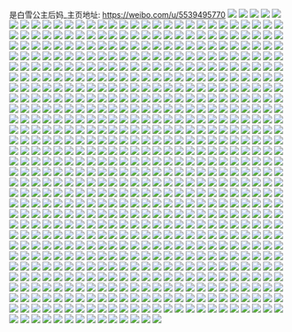是白雪公主后妈_主页地址: https://weibo.com/u/5539495770 
![](https://wx4.sinaimg.cn/mw2000/0062T9TYly1h9hejt0trej31jl24akjl.jpg) 
![](https://wx4.sinaimg.cn/mw2000/0062T9TYly1h9h71ic680j32c0340u0y.jpg) 
![](https://wx4.sinaimg.cn/mw2000/0062T9TYly1h9hejo0dubj31ep1vke81.jpg) 
![](https://wx4.sinaimg.cn/mw2000/0062T9TYly1h9hejm3mx6j31o02804qq.jpg) 
![](https://wx4.sinaimg.cn/mw2000/0062T9TYly1h9hejn0p6dj31991od7wh.jpg) 
![](https://wx4.sinaimg.cn/mw2000/0062T9TYly1h9hejqe6wmj31o0280qv5.jpg) 
![](https://wx4.sinaimg.cn/mw2000/0062T9TYly1h9hejuvs8bj32c03401kz.jpg) 
![](https://wx4.sinaimg.cn/mw2000/0062T9TYly1h9hejruug2j318u1mub29.jpg) 
![](https://wx4.sinaimg.cn/mw2000/0062T9TYly1h9hequwkapj31fh1mxe81.jpg) 
![](https://wx4.sinaimg.cn/mw2000/0062T9TYly1h971yjfnavj31la21k1kx.jpg) 
![](https://wx4.sinaimg.cn/mw2000/0062T9TYly1h971z9pcaaj31o0280u0x.jpg) 
![](https://wx4.sinaimg.cn/mw2000/0062T9TYly1h971yijg41j31ds1yjazg.jpg) 
![](https://wx4.sinaimg.cn/mw2000/0062T9TYly1h8d36cx5ykj316o1ho4jk.jpg) 
![](https://wx4.sinaimg.cn/mw2000/0062T9TYly1h87xlvec6qj31o027yqv5.jpg) 
![](https://wx4.sinaimg.cn/mw2000/0062T9TYly1h87xlpt1x7j30oo0wwgyi.jpg) 
![](https://wx4.sinaimg.cn/mw2000/0062T9TYly1h87xmdoq7ij32c033znpf.jpg) 
![](https://wx4.sinaimg.cn/mw2000/0062T9TYly1h87xm167rfj31o027yqv5.jpg) 
![](https://wx4.sinaimg.cn/mw2000/0062T9TYly1h7xdgwjc1dj315u1iph49.jpg) 
![](https://wx4.sinaimg.cn/mw2000/0062T9TYly1h7xdgw0o5vj312f1d8wyc.jpg) 
![](https://wx4.sinaimg.cn/mw2000/0062T9TYly1h7xdhvo0egj30n014jwqe.jpg) 
![](https://wx4.sinaimg.cn/mw2000/0062T9TYly1h7xdhw0lynj30kt0pl44v.jpg) 
![](https://wx4.sinaimg.cn/mw2000/0062T9TYly1h7xdgy3g6oj32c02r6e82.jpg) 
![](https://wx4.sinaimg.cn/mw2000/0062T9TYly1h7xdgwz679j316o1k37qj.jpg) 
![](https://wx4.sinaimg.cn/mw2000/0062T9TYly1h7xdgywomkj30it0sgjz6.jpg) 
![](https://wx4.sinaimg.cn/mw2000/0062T9TYly1h7xdhv9heyj30d60gogp9.jpg) 
![](https://wx4.sinaimg.cn/mw2000/0062T9TYly1h7xdgylugjj30ki0sg10z.jpg) 
![](https://wx4.sinaimg.cn/mw2000/0062T9TYly1h6ugdldk33j31jf262hdt.jpg) 
![](https://wx4.sinaimg.cn/mw2000/0062T9TYly1h6ugdpuux7j31o0280npe.jpg) 
![](https://wx4.sinaimg.cn/mw2000/0062T9TYly1h6ugdohggvj31o027zx6q.jpg) 
![](https://wx4.sinaimg.cn/mw2000/0062T9TYly1h6ugdrd2zsj31cx1f1qe3.jpg) 
![](https://wx4.sinaimg.cn/mw2000/0062T9TYly1h6b5xyfdbxj31o0280h2c.jpg) 
![](https://wx4.sinaimg.cn/mw2000/0062T9TYly1h6b5yj4infj32c0340tk2.jpg) 
![](https://wx4.sinaimg.cn/mw2000/0062T9TYly1h6hoxn2avbj31ex1vl4qq.jpg) 
![](https://wx4.sinaimg.cn/mw2000/0062T9TYly1h6b5y3kt7pj316o1kw4qp.jpg) 
![](https://wx4.sinaimg.cn/mw2000/0062T9TYly1h6hoxl64izj31o02781kx.jpg) 
![](https://wx4.sinaimg.cn/mw2000/0062T9TYly1h6hoy1ojsgj32c0340kjl.jpg) 
![](https://wx4.sinaimg.cn/mw2000/0062T9TYly1h5vmtgf5ruj31pq22me81.jpg) 
![](https://wx4.sinaimg.cn/mw2000/0062T9TYly1h5vmt2zelsj32c0340ai9.jpg) 
![](https://wx4.sinaimg.cn/mw2000/0062T9TYly1h5vmti7ewdj31cq1sw1kx.jpg) 
![](https://wx4.sinaimg.cn/mw2000/0062T9TYly1h5vmtduajej32c0340x6q.jpg) 
![](https://wx4.sinaimg.cn/mw2000/0062T9TYly1h5vmtju8uwj30ir0q2dma.jpg) 
![](https://wx4.sinaimg.cn/mw2000/0062T9TYly1h5uumd3xpjj30hq0rwwht.jpg) 
![](https://wx4.sinaimg.cn/mw2000/0062T9TYly1h5tbrvug2bj31401hce75.jpg) 
![](https://wx4.sinaimg.cn/mw2000/0062T9TYly1h5tbs3pdv7j31o0280x6p.jpg) 
![](https://wx4.sinaimg.cn/mw2000/0062T9TYly1h5tbrsk0gij30n00ugk3m.jpg) 
![](https://wx4.sinaimg.cn/mw2000/0062T9TYly1h5tbsl7jqkj316n1kw4qp.jpg) 
![](https://wx4.sinaimg.cn/mw2000/0062T9TYly1h5tbrrjnhkj30n00unn9w.jpg) 
![](https://wx4.sinaimg.cn/mw2000/0062T9TYly1h5tbsitzgyj316o1kwnpd.jpg) 
![](https://wx4.sinaimg.cn/mw2000/0062T9TYly1h5tbs9hn9gj31o0280x6p.jpg) 
![](https://wx4.sinaimg.cn/mw2000/0062T9TYly1h5tbtedylnj32c0340npe.jpg) 
![](https://wx4.sinaimg.cn/mw2000/0062T9TYly1h5tbrqys75j31cw1v0hdt.jpg) 
![](https://wx4.sinaimg.cn/mw2000/0062T9TYly1h5red3tjtpj314o1i64no.jpg) 
![](https://wx4.sinaimg.cn/mw2000/0062T9TYly1h5recv8dj3j30tr13oaqo.jpg) 
![](https://wx4.sinaimg.cn/mw2000/0062T9TYly1h5red0ifsyj316y1l8b29.jpg) 
![](https://wx4.sinaimg.cn/mw2000/0062T9TYly1h5recxf4xhj316y1l97wh.jpg) 
![](https://wx4.sinaimg.cn/mw2000/0062T9TYly1h5djhy9r5lj32c033yx6r.jpg) 
![](https://wx4.sinaimg.cn/mw2000/0062T9TYly1h5djhthw24j327w2yg7wk.jpg) 
![](https://wx4.sinaimg.cn/mw2000/0062T9TYly1h5dji4qrs4j30ht0sgtef.jpg) 
![](https://wx4.sinaimg.cn/mw2000/0062T9TYly1h5dji3u4f2j32c0340e84.jpg) 
![](https://wx4.sinaimg.cn/mw2000/0062T9TYly1h4ydze79ehj32762mhkjm.jpg) 
![](https://wx4.sinaimg.cn/mw2000/0062T9TYly1h4ydzbp2g2j325o2m1u0y.jpg) 
![](https://wx4.sinaimg.cn/mw2000/0062T9TYly1h4ydzft2k8j31vi2fpnpd.jpg) 
![](https://wx4.sinaimg.cn/mw2000/0062T9TYly1h4ye2bi4jej32652wzkjm.jpg) 
![](https://wx4.sinaimg.cn/mw2000/0062T9TYly1h46nr8mr5sj323q2n74qq.jpg) 
![](https://wx4.sinaimg.cn/mw2000/0062T9TYly1h46nr5zc2tj31z22mpkjl.jpg) 
![](https://wx4.sinaimg.cn/mw2000/0062T9TYly1h46nr7g7cwj32c0340hdu.jpg) 
![](https://wx4.sinaimg.cn/mw2000/0062T9TYly1h46nrb3u07j32c033znpe.jpg) 
![](https://wx4.sinaimg.cn/mw2000/0062T9TYly1h420rwwnsgj318s1m6kj8.jpg) 
![](https://wx4.sinaimg.cn/mw2000/0062T9TYly1h420rbu5kmj317u1kg7wh.jpg) 
![](https://wx4.sinaimg.cn/mw2000/0062T9TYly1h420r2hk8lj32c0340b2b.jpg) 
![](https://wx4.sinaimg.cn/mw2000/0062T9TYly1h420qsx3mrj31nv27v1ky.jpg) 
![](https://wx4.sinaimg.cn/mw2000/0062T9TYly1h420sqoq0gj30zg1c7dxe.jpg) 
![](https://wx4.sinaimg.cn/mw2000/0062T9TYly1h420rl9iahj32c0316qv6.jpg) 
![](https://wx4.sinaimg.cn/mw2000/0062T9TYly1h420r9a8uoj31bh1q54qp.jpg) 
![](https://wx4.sinaimg.cn/mw2000/0062T9TYly1h3mjky5c79j31hn21c4qp.jpg) 
![](https://wx4.sinaimg.cn/mw2000/0062T9TYly1h3mjkqt66fj31bu1tr7tx.jpg) 
![](https://wx4.sinaimg.cn/mw2000/0062T9TYly1h3mjksnt45j319m1kj7vm.jpg) 
![](https://wx4.sinaimg.cn/mw2000/0062T9TYly1h3mjkl0pj4j310r1c3ap8.jpg) 
![](https://wx4.sinaimg.cn/mw2000/0062T9TYly1h35p0maxnhj31o027yb2a.jpg) 
![](https://wx4.sinaimg.cn/mw2000/0062T9TYly1h35p0vmg8bj32c033z7wj.jpg) 
![](https://wx4.sinaimg.cn/mw2000/0062T9TYly1h35p0pzd7fj31o027yx6p.jpg) 
![](https://wx4.sinaimg.cn/mw2000/0062T9TYly1h35p0tyd8wj31e71u1x6s.jpg) 
![](https://wx4.sinaimg.cn/mw2000/0062T9TYly1h35p0ofoxaj32c033zx6q.jpg) 
![](https://wx4.sinaimg.cn/mw2000/0062T9TYly1h35p0y43rsj32c0340x6r.jpg) 
![](https://wx4.sinaimg.cn/mw2000/0062T9TYly1h35p0rgddxj319n1ove83.jpg) 
![](https://wx4.sinaimg.cn/mw2000/0062T9TYly1h35pfue05yj31xn2kuqv6.jpg) 
![](https://wx4.sinaimg.cn/mw2000/0062T9TYly1h35p2a9ucsj32c0340b2a.jpg) 
![](https://wx4.sinaimg.cn/mw2000/0062T9TYly1h35py2x9wyj31o027z7wi.jpg) 
![](https://wx4.sinaimg.cn/mw2000/0062T9TYly1h35pyksqccj32c0340kjm.jpg) 
![](https://wx4.sinaimg.cn/mw2000/0062T9TYly1h35pyj7lyjj32c0340e82.jpg) 
![](https://wx4.sinaimg.cn/mw2000/0062T9TYly1h301ssnidnj32c033yhdv.jpg) 
![](https://wx4.sinaimg.cn/mw2000/0062T9TYly1h301t1qm3pj30bj0ecgmm.jpg) 
![](https://wx4.sinaimg.cn/mw2000/0062T9TYly1h301sz3vfaj32c0340b2b.jpg) 
![](https://wx4.sinaimg.cn/mw2000/0062T9TYly1h301tdbj8fj32c0340e82.jpg) 
![](https://wx4.sinaimg.cn/mw2000/0062T9TYly1h2y8tr9agpj32c0340x6p.jpg) 
![](https://wx4.sinaimg.cn/mw2000/0062T9TYly1h301szyys0j31fo1urkb9.jpg) 
![](https://wx4.sinaimg.cn/mw2000/0062T9TYly1h301sv8cb6j32c0340e83.jpg) 
![](https://wx4.sinaimg.cn/mw2000/0062T9TYly1h301t17dinj32c03401ky.jpg) 
![](https://wx4.sinaimg.cn/mw2000/0062T9TYly1h301spufeoj32c02xlkjm.jpg) 
![](https://wx4.sinaimg.cn/mw2000/0062T9TYly1h2totu88jaj32c0340hdu.jpg) 
![](https://wx4.sinaimg.cn/mw2000/0062T9TYly1h2tonjfvpuj32c02qk1ky.jpg) 
![](https://wx4.sinaimg.cn/mw2000/0062T9TYly1h2tonpal5kj32c02b0u0y.jpg) 
![](https://wx4.sinaimg.cn/mw2000/0062T9TYly1h2totyucxnj32c0340npe.jpg) 
![](https://wx4.sinaimg.cn/mw2000/0062T9TYly1h2tou2i9y1j32c0340u0y.jpg) 
![](https://wx4.sinaimg.cn/mw2000/0062T9TYly1h2tonk9muej30u00u07ba.jpg) 
![](https://wx4.sinaimg.cn/mw2000/0062T9TYly1h2touoz8rlj32c0340kjm.jpg) 
![](https://wx4.sinaimg.cn/mw2000/0062T9TYly1h2q81f96v2j32c0340e83.jpg) 
![](https://wx4.sinaimg.cn/mw2000/0062T9TYly1h2q84s8iw2j31jz1oce81.jpg) 
![](https://wx4.sinaimg.cn/mw2000/0062T9TYly1h2q83tlqb4j311910nk9u.jpg) 
![](https://wx4.sinaimg.cn/mw2000/0062T9TYly1h2q845agu7j31cc1b1b29.jpg) 
![](https://wx4.sinaimg.cn/mw2000/0062T9TYly1h2q80ggdfvj31671bxqra.jpg) 
![](https://wx4.sinaimg.cn/mw2000/0062T9TYly1h2q80fe82yj31k12241ky.jpg) 
![](https://wx4.sinaimg.cn/mw2000/0062T9TYly1h2i76hxlymj32c0304kjn.jpg) 
![](https://wx4.sinaimg.cn/mw2000/0062T9TYly1h2i77awo2zj31o0263qv5.jpg) 
![](https://wx4.sinaimg.cn/mw2000/0062T9TYly1h2i775v4ivj32c033zkjn.jpg) 
![](https://wx4.sinaimg.cn/mw2000/0062T9TYly1h2i766vqw4j32c02rq7wj.jpg) 
![](https://wx4.sinaimg.cn/mw2000/0062T9TYly1h2ac1as4glj30m411cds9.jpg) 
![](https://wx4.sinaimg.cn/mw2000/0062T9TYly1h2ac0xscngj30cl0hujuh.jpg) 
![](https://wx4.sinaimg.cn/mw2000/0062T9TYly1h2ac1e8emgj30lz0zndrg.jpg) 
![](https://wx4.sinaimg.cn/mw2000/0062T9TYly1h2bqdhj8p6j31d91tpe81.jpg) 
![](https://wx4.sinaimg.cn/mw2000/0062T9TYly1h2ac1fazgqj31pf29wx6p.jpg) 
![](https://wx4.sinaimg.cn/mw2000/0062T9TYly1h2ac1gxpk4j32952w9npe.jpg) 
![](https://wx4.sinaimg.cn/mw2000/0062T9TYly1h2ac0x88xcj31us1y1kjl.jpg) 
![](https://wx4.sinaimg.cn/mw2000/0062T9TYly1h2ac18hwk6j31z92mxe82.jpg) 
![](https://wx4.sinaimg.cn/mw2000/0062T9TYly1h2ac16iq40j31l920uhdt.jpg) 
![](https://wx4.sinaimg.cn/mw2000/0062T9TYly1h28bgmf5k6j31xe2k2b2a.jpg) 
![](https://wx4.sinaimg.cn/mw2000/0062T9TYly1h28bgqvcpdj32c02yje83.jpg) 
![](https://wx4.sinaimg.cn/mw2000/0062T9TYly1h28bgo96kkj324o2eme82.jpg) 
![](https://wx4.sinaimg.cn/mw2000/0062T9TYly1h28bgs5oimj31oh2hhqv5.jpg) 
![](https://wx4.sinaimg.cn/mw2000/0062T9TYly1h1wiscjcs0j31sc1sb4qq.jpg) 
![](https://wx4.sinaimg.cn/mw2000/0062T9TYly1h1wirtme3sj32c032pqv7.jpg) 
![](https://wx4.sinaimg.cn/mw2000/0062T9TYly1h1wiry18ibj32c0318hdv.jpg) 
![](https://wx4.sinaimg.cn/mw2000/0062T9TYly1h1wishn24ij32c03401l1.jpg) 
![](https://wx4.sinaimg.cn/mw2000/0062T9TYly1h1wis414dzj31r71qrb29.jpg) 
![](https://wx4.sinaimg.cn/mw2000/0062T9TYly1h1wisnq0c7j31qq24g1ky.jpg) 
![](https://wx4.sinaimg.cn/mw2000/0062T9TYly1h1wis1dfbtj31qq1v6e81.jpg) 
![](https://wx4.sinaimg.cn/mw2000/0062T9TYly1h1wis8b12sj32b532tkjm.jpg) 
![](https://wx4.sinaimg.cn/mw2000/0062T9TYly1h1wisjzmq6j32c0340e83.jpg) 
![](https://wx4.sinaimg.cn/mw2000/0062T9TYly1h12kzj3bfxj32c02z37wj.jpg) 
![](https://wx4.sinaimg.cn/mw2000/0062T9TYly1h12l21phwpj31i3204kjp.jpg) 
![](https://wx4.sinaimg.cn/mw2000/0062T9TYly1h12kzml8lbj31wo2e9hdt.jpg) 
![](https://wx4.sinaimg.cn/mw2000/0062T9TYly1h0oqj7xo2xj32c0340kjo.jpg) 
![](https://wx4.sinaimg.cn/mw2000/0062T9TYly1h0oqj4h5sbj31o027ye82.jpg) 
![](https://wx4.sinaimg.cn/mw2000/0062T9TYly1h0oqj0mh0oj31871gs4qp.jpg) 
![](https://wx4.sinaimg.cn/mw2000/0062T9TYly1h0oqj25lsvj31921id7wh.jpg) 
![](https://wx4.sinaimg.cn/mw2000/0062T9TYly1h0f2s8xlbuj31gp1yanpe.jpg) 
![](https://wx4.sinaimg.cn/mw2000/0062T9TYly1h0gpwo1gkij32c02pt1kz.jpg) 
![](https://wx4.sinaimg.cn/mw2000/0062T9TYly1h0f1n1zzf0j31u41x2npd.jpg) 
![](https://wx4.sinaimg.cn/mw2000/0062T9TYly1h0f2sb9s4fj31sm27mqv5.jpg) 
![](https://wx4.sinaimg.cn/mw2000/0062T9TYly1h0d9d4alzmj31ke1tb1kx.jpg) 
![](https://wx4.sinaimg.cn/mw2000/0062T9TYly1h0d9d6sajyj30ob0sfgs9.jpg) 
![](https://wx4.sinaimg.cn/mw2000/0062T9TYly1h0d9d6igzuj31gv1qhb29.jpg) 
![](https://wx4.sinaimg.cn/mw2000/0062T9TYly1h0d9d75is1j31671nhqp9.jpg) 
![](https://wx4.sinaimg.cn/mw2000/0062T9TYly1h01qfxz0z4j32c03401ky.jpg) 
![](https://wx4.sinaimg.cn/mw2000/0062T9TYly1h01qfuolpzj32c03404qq.jpg) 
![](https://wx4.sinaimg.cn/mw2000/0062T9TYly1h01qg257w3j32a031cu0x.jpg) 
![](https://wx4.sinaimg.cn/mw2000/0062T9TYly1h01qfwwi8ij311z1enx5l.jpg) 
![](https://wx4.sinaimg.cn/mw2000/0062T9TYly1h01qfw8k12j32c0340kjl.jpg) 
![](https://wx4.sinaimg.cn/mw2000/0062T9TYly1h01qftlph6j31dd1yt7wh.jpg) 
![](https://wx4.sinaimg.cn/mw2000/0062T9TYly1h01qi9809gj32c03401ky.jpg) 
![](https://wx4.sinaimg.cn/mw2000/0062T9TYly1h01qfs77mcj31ci1cgapw.jpg) 
![](https://wx4.sinaimg.cn/mw2000/0062T9TYly1gzb3h2908xj31o027zu0x.jpg) 
![](https://wx4.sinaimg.cn/mw2000/0062T9TYly1gzb3h6onv7j32bs2v11kz.jpg) 
![](https://wx4.sinaimg.cn/mw2000/0062T9TYly1gzb3hcc8vaj31nz1y9u0x.jpg) 
![](https://wx4.sinaimg.cn/mw2000/0062T9TYly1gzb3gzph3bj31o027yb29.jpg) 
![](https://wx4.sinaimg.cn/mw2000/0062T9TYly1gzb3i415qdj31o0280npd.jpg) 
![](https://wx4.sinaimg.cn/mw2000/0062T9TYly1gzb3i5tgpij31o0280npd.jpg) 
![](https://wx4.sinaimg.cn/mw2000/0062T9TYly1gzb3i9uf2qj31ng27hnpd.jpg) 
![](https://wx4.sinaimg.cn/mw2000/0062T9TYly1gzb3i0t33uj31o01tokjl.jpg) 
![](https://wx4.sinaimg.cn/mw2000/0062T9TYly1gzajh087c3j31j51ogkjl.jpg) 
![](https://wx4.sinaimg.cn/mw2000/0062T9TYly1gzajgyia5jj31rv1lg4qp.jpg) 
![](https://wx4.sinaimg.cn/mw2000/0062T9TYly1gzajh23ln2j31o0280x6p.jpg) 
![](https://wx4.sinaimg.cn/mw2000/0062T9TYly1gzajh3g2v1j31fr1j87wh.jpg) 
![](https://wx4.sinaimg.cn/mw2000/0062T9TYly1gz6g6b92zrj31qu24r4qp.jpg) 
![](https://wx4.sinaimg.cn/mw2000/0062T9TYly1gz6g7tb8hwj32281qlu0y.jpg) 
![](https://wx4.sinaimg.cn/mw2000/0062T9TYly1gz6g80zpifj31kl2877wh.jpg) 
![](https://wx4.sinaimg.cn/mw2000/0062T9TYly1gz6i52s7t0j327z2aze82.jpg) 
![](https://wx4.sinaimg.cn/mw2000/0062T9TYly1gz6g60aa5sj30sg0sg78h.jpg) 
![](https://wx4.sinaimg.cn/mw2000/0062T9TYly1gz6g8aqftnj31us1g4noa.jpg) 
![](https://wx4.sinaimg.cn/mw2000/0062T9TYly1gyy7qszrzfj31gv1p87wh.jpg) 
![](https://wx4.sinaimg.cn/mw2000/0062T9TYly1gyy8k9s2r1j31qh1394qp.jpg) 
![](https://wx4.sinaimg.cn/mw2000/0062T9TYly1gyy8jy95pcj30sg0i6437.jpg) 
![](https://wx4.sinaimg.cn/mw2000/0062T9TYly1gyy7qy7u6uj31o025vu0x.jpg) 
![](https://wx4.sinaimg.cn/mw2000/0062T9TYly1gyy6ygnyq9j319r1lp4qp.jpg) 
![](https://wx4.sinaimg.cn/mw2000/0062T9TYly1gysdptov8bj32c033zhdu.jpg) 
![](https://wx4.sinaimg.cn/mw2000/0062T9TYly1gysdpyfh6bj30n00n0wk1.jpg) 
![](https://wx4.sinaimg.cn/mw2000/0062T9TYly1gysdpwlw5wj32812iau0x.jpg) 
![](https://wx4.sinaimg.cn/mw2000/0062T9TYly1gysdpx89wrj30u00u0grf.jpg) 
![](https://wx4.sinaimg.cn/mw2000/0062T9TYly1gysdpqiue5j30n00v1teb.jpg) 
![](https://wx4.sinaimg.cn/mw2000/0062T9TYly1gysdpxv346j30n00n00zb.jpg) 
![](https://wx4.sinaimg.cn/mw2000/0062T9TYly1gyrd7mjmf6j31bu1kbh6g.jpg) 
![](https://wx4.sinaimg.cn/mw2000/0062T9TYly1gyrd7oo2x6j32ai302e83.jpg) 
![](https://wx4.sinaimg.cn/mw2000/0062T9TYly1gyrd7yz1asj31400rbqoz.jpg) 
![](https://wx4.sinaimg.cn/mw2000/0062T9TYly1gyrd7kvnz8j31k51lwb29.jpg) 
![](https://wx4.sinaimg.cn/mw2000/0062T9TYly1gy8dlhoh7hj324m2vdqv6.jpg) 
![](https://wx4.sinaimg.cn/mw2000/0062T9TYly1gy8dlepczjj32c031yb2c.jpg) 
![](https://wx4.sinaimg.cn/mw2000/0062T9TYly1gy8dm20bb7j311i0tfaja.jpg) 
![](https://wx4.sinaimg.cn/mw2000/0062T9TYly1gy8dlmubmgj31wz2g0b2a.jpg) 
![](https://wx4.sinaimg.cn/mw2000/0062T9TYly1gxyhdkc90lj32c02ymqv6.jpg) 
![](https://wx4.sinaimg.cn/mw2000/0062T9TYly1gxyhdgoiufj31v52crx6p.jpg) 
![](https://wx4.sinaimg.cn/mw2000/0062T9TYly1gxyhddhvhrj319o1jvke8.jpg) 
![](https://wx4.sinaimg.cn/mw2000/0062T9TYly1gxyhdohf6bj327h2xlx6q.jpg) 
![](https://wx4.sinaimg.cn/mw2000/0062T9TYly1gxx40sztf0j31wj25j1ky.jpg) 
![](https://wx4.sinaimg.cn/mw2000/0062T9TYly1gxx78e7je0j333z2bze83.jpg) 
![](https://wx4.sinaimg.cn/mw2000/0062T9TYly1gxshp2a0prj30mz0tf14a.jpg) 
![](https://wx4.sinaimg.cn/mw2000/0062T9TYly1gxshogrtrej30n00ud4ca.jpg) 
![](https://wx4.sinaimg.cn/mw2000/0062T9TYly1gxshp0mb5kj32c02rdx6r.jpg) 
![](https://wx4.sinaimg.cn/mw2000/0062T9TYly1gxshr9ym78j323433i4qs.jpg) 
![](https://wx4.sinaimg.cn/mw2000/0062T9TYly1gxshp8uirhj32c032inpe.jpg) 
![](https://wx4.sinaimg.cn/mw2000/0062T9TYly1gxshqc33puj30n00uc10q.jpg) 
![](https://wx4.sinaimg.cn/mw2000/0062T9TYly1gxshoj92uhj32c02zikjo.jpg) 
![](https://wx4.sinaimg.cn/mw2000/0062T9TYly1gxsosdi4sxj32c033y7wn.jpg) 
![](https://wx4.sinaimg.cn/mw2000/0062T9TYly1gxshor3g6bj31n81rdkjl.jpg) 
![](https://wx4.sinaimg.cn/mw2000/0062T9TYly1gxrk8k7fm5j31hs1kw7wh.jpg) 
![](https://wx4.sinaimg.cn/mw2000/0062T9TYly1gxrk8ll3shj32c03401l0.jpg) 
![](https://wx4.sinaimg.cn/mw2000/0062T9TYly1gxrk8nb16pj320d2l6kjm.jpg) 
![](https://wx4.sinaimg.cn/mw2000/0062T9TYly1gxrk8mltboj31kw1jj4qp.jpg) 
![](https://wx4.sinaimg.cn/mw2000/0062T9TYly1gxps0yrxx8j31mj260kjl.jpg) 
![](https://wx4.sinaimg.cn/mw2000/0062T9TYly1gxq1swth7ej32c03401kz.jpg) 
![](https://wx4.sinaimg.cn/mw2000/0062T9TYly1gxps1avropj31o02804qq.jpg) 
![](https://wx4.sinaimg.cn/mw2000/0062T9TYly1gxps1ibfpkj31o027d4qq.jpg) 
![](https://wx4.sinaimg.cn/mw2000/0062T9TYly1gxps1517hnj31o027z7wi.jpg) 
![](https://wx4.sinaimg.cn/mw2000/0062T9TYly1gxq1syrxydj31o027z1ky.jpg) 
![](https://wx4.sinaimg.cn/mw2000/0062T9TYly1gxidgfok2zj32c033xx6p.jpg) 
![](https://wx4.sinaimg.cn/mw2000/0062T9TYly1gxidge1pscj30n00q6gqp.jpg) 
![](https://wx4.sinaimg.cn/mw2000/0062T9TYly1gxidghwaixj324l2u3b2a.jpg) 
![](https://wx4.sinaimg.cn/mw2000/0062T9TYly1gxidgj0a67j30ip0it41y.jpg) 
![](https://wx4.sinaimg.cn/mw2000/0062T9TYly1gxidgipdqqj32c02ysx6p.jpg) 
![](https://wx4.sinaimg.cn/mw2000/0062T9TYly1gxidgw413zj32c0340u0y.jpg) 
![](https://wx4.sinaimg.cn/mw2000/0062T9TYly1gxidgwqiq4j320c1mnkii.jpg) 
![](https://wx4.sinaimg.cn/mw2000/0062T9TYly1gxml5mdo7wj31nn2a2hdt.jpg) 
![](https://wx4.sinaimg.cn/mw2000/0062T9TYly1gx3ve3jhmpj30u0143jz6.jpg) 
![](https://wx4.sinaimg.cn/mw2000/0062T9TYly1gx3ve5fly2j30u00zbtf9.jpg) 
![](https://wx4.sinaimg.cn/mw2000/0062T9TYly1gx3ve8gbivj30u011rtg0.jpg) 
![](https://wx4.sinaimg.cn/mw2000/0062T9TYly1gx3ve6l7j1j30u00wun3c.jpg) 
![](https://wx4.sinaimg.cn/mw2000/0062T9TYly1gwv14kt6t0j31o0280kjl.jpg) 
![](https://wx4.sinaimg.cn/mw2000/0062T9TYly1gwv14k3qhtj32302hkhdt.jpg) 
![](https://wx4.sinaimg.cn/mw2000/0062T9TYly1gwv14m0amaj32c03404qq.jpg) 
![](https://wx4.sinaimg.cn/mw2000/0062T9TYly1gwxil9wfh8j32c033ye83.jpg) 
![](https://wx4.sinaimg.cn/mw2000/0062T9TYly1gwv10fqqmtj31rs2n4x6r.jpg) 
![](https://wx4.sinaimg.cn/mw2000/0062T9TYly1gwv10dptxaj32c02pcx6p.jpg) 
![](https://wx4.sinaimg.cn/mw2000/0062T9TYly1gwnwpc1iiyj30u016fn4v.jpg) 
![](https://wx4.sinaimg.cn/mw2000/0062T9TYly1gwnwp5esagj30u013iwmd.jpg) 
![](https://wx4.sinaimg.cn/mw2000/0062T9TYly1gwnwp6bw9gj30n00ufdkt.jpg) 
![](https://wx4.sinaimg.cn/mw2000/0062T9TYly1gwnwp74dpuj30n00unjup.jpg) 
![](https://wx4.sinaimg.cn/mw2000/0062T9TYly1gwnwp7r4t7j30u010tahh.jpg) 
![](https://wx4.sinaimg.cn/mw2000/0062T9TYly1gwnwp84fxcj30u014gtft.jpg) 
![](https://wx4.sinaimg.cn/mw2000/0062T9TYly1gwnwpd3g1tj30u00uqdmd.jpg) 
![](https://wx4.sinaimg.cn/mw2000/0062T9TYly1gwnwpaitgyj30u013kjyo.jpg) 
![](https://wx4.sinaimg.cn/mw2000/0062T9TYly1gwnwp8nerjj30u0140qdb.jpg) 
![](https://wx4.sinaimg.cn/mw2000/0062T9TYly1gwn0ubbt85j32c035ab2a.jpg) 
![](https://wx4.sinaimg.cn/mw2000/0062T9TYly1gwn0udsf56j31o027zkjl.jpg) 
![](https://wx4.sinaimg.cn/mw2000/0062T9TYly1gwn0ukkjzqj32c0340qv5.jpg) 
![](https://wx4.sinaimg.cn/mw2000/0062T9TYly1gwn0ucsx5mj32c031u7wi.jpg) 
![](https://wx4.sinaimg.cn/mw2000/0062T9TYly1gw7mxahpxwj313o0u013l.jpg) 
![](https://wx4.sinaimg.cn/mw2000/0062T9TYly1gw7mxc729sj31400u0ahr.jpg) 
![](https://wx4.sinaimg.cn/mw2000/0062T9TYly1gw7mxbjz09j31540u0wnc.jpg) 
![](https://wx4.sinaimg.cn/mw2000/0062T9TYly1gw7mz9ib6ij30u0140q97.jpg) 
![](https://wx4.sinaimg.cn/mw2000/0062T9TYly1gw7n00b1yjj30u0140gt1.jpg) 
![](https://wx4.sinaimg.cn/mw2000/0062T9TYly1gw7myjogjuj31410u0qcn.jpg) 
![](https://wx4.sinaimg.cn/mw2000/0062T9TYly1gw7mzx1vlsj30u00wfjye.jpg) 
![](https://wx4.sinaimg.cn/mw2000/0062T9TYly1gw7myhofygj31400u0145.jpg) 
![](https://wx4.sinaimg.cn/mw2000/0062T9TYly1gw7mzyfif7j30u013zqc9.jpg) 
![](https://wx4.sinaimg.cn/mw2000/0062T9TYly1gvzzg6x1dtj32c0340e82.jpg) 
![](https://wx4.sinaimg.cn/mw2000/0062T9TYly1gvzzg0336hj31941p9e81.jpg) 
![](https://wx4.sinaimg.cn/mw2000/0062T9TYly1gvzzfykhd8j32c03407wk.jpg) 
![](https://wx4.sinaimg.cn/mw2000/0062T9TYly1gvzzg2k0z7j30n00msq8b.jpg) 
![](https://wx4.sinaimg.cn/mw2000/0062T9TYly1gvzzg3gfx4j31o0280e81.jpg) 
![](https://wx4.sinaimg.cn/mw2000/0062T9TYly1gvzzg0mm4lj30yx13xtpy.jpg) 
![](https://wx4.sinaimg.cn/mw2000/0062T9TYly1gvzzg243pej321e2v2npe.jpg) 
![](https://wx4.sinaimg.cn/mw2000/0062T9TYly1gvzzg7xgpij32c03404qq.jpg) 
![](https://wx4.sinaimg.cn/mw2000/0062T9TYly1gvzzg54dc4j32c03407wi.jpg) 
![](https://wx4.sinaimg.cn/mw2000/0062T9TYly1gvkzzz0osaj60u0140k0a02.jpg) 
![](https://wx4.sinaimg.cn/mw2000/0062T9TYly1gvkzzzcwd8j60u014078402.jpg) 
![](https://wx4.sinaimg.cn/mw2000/0062T9TYly1gvl001shg5j60u0140grj02.jpg) 
![](https://wx4.sinaimg.cn/mw2000/0062T9TYly1gvkzzy3aayj60lu0ud76502.jpg) 
![](https://wx4.sinaimg.cn/mw2000/0062T9TYly1gvl00q5x3tj60u014044f02.jpg) 
![](https://wx4.sinaimg.cn/mw2000/0062T9TYly1gvl000ctbyj60u010sagw02.jpg) 
![](https://wx4.sinaimg.cn/mw2000/0062T9TYly1gvkzzzr4xpj60u012tagd02.jpg) 
![](https://wx4.sinaimg.cn/mw2000/0062T9TYly1gvl002542qj60u013zn4002.jpg) 
![](https://wx4.sinaimg.cn/mw2000/0062T9TYly1gvl001dlbbj30u012dagq.jpg) 
![](https://wx4.sinaimg.cn/mw2000/0062T9TYly1gvft8vaencj60u012ptff02.jpg) 
![](https://wx4.sinaimg.cn/mw2000/0062T9TYly1gvft8rasztj60u0140qac02.jpg) 
![](https://wx4.sinaimg.cn/mw2000/0062T9TYly1gvft8sg8s8j60u0140jy102.jpg) 
![](https://wx4.sinaimg.cn/mw2000/0062T9TYly1gvft8w7hjhj60u0140dmn02.jpg) 
![](https://wx4.sinaimg.cn/mw2000/0062T9TYly1gvft8u6injj60u00x6n3q02.jpg) 
![](https://wx4.sinaimg.cn/mw2000/0062T9TYly1gvftar1uuhj60u116j48q02.jpg) 
![](https://wx4.sinaimg.cn/mw2000/0062T9TYly1gvbqls7150j30u00vj106.jpg) 
![](https://wx4.sinaimg.cn/mw2000/0062T9TYly1gvbqltmsgtj60u013ndne02.jpg) 
![](https://wx4.sinaimg.cn/mw2000/0062T9TYly1gvbqlszc0tj30u0140q8b.jpg) 
![](https://wx4.sinaimg.cn/mw2000/0062T9TYly1gvbqlsn64qj30u00z8jyz.jpg) 
![](https://wx4.sinaimg.cn/mw2000/0062T9TYly1gv4p3kellzj30u0140qc9.jpg) 
![](https://wx4.sinaimg.cn/mw2000/0062T9TYly1gv4p3gu8fej60u011w46502.jpg) 
![](https://wx4.sinaimg.cn/mw2000/0062T9TYly1gv1arq6bbsj32c0340qv6.jpg) 
![](https://wx4.sinaimg.cn/mw2000/0062T9TYly1gv1arob7qzj62c02zqnpe02.jpg) 
![](https://wx4.sinaimg.cn/mw2000/0062T9TYly1gv1artmp9xj62c0340npe02.jpg) 
![](https://wx4.sinaimg.cn/mw2000/0062T9TYly1gv1ars51nzj62c033zkjm02.jpg) 
![](https://wx4.sinaimg.cn/mw2000/0062T9TYly1guerth9yu1j60u013f47c02.jpg) 
![](https://wx4.sinaimg.cn/mw2000/0062T9TYly1guerthpeibj60u013zwli02.jpg) 
![](https://wx4.sinaimg.cn/mw2000/0062T9TYly1guertj0xrtj60u0140gt902.jpg) 
![](https://wx4.sinaimg.cn/mw2000/0062T9TYly1guertk5bc1j60u013nahn02.jpg) 
![](https://wx4.sinaimg.cn/mw2000/0062T9TYly1guertkhilqj60n00mztaf02.jpg) 
![](https://wx4.sinaimg.cn/mw2000/0062T9TYly1guertjoftmj60u013k11802.jpg) 
![](https://wx4.sinaimg.cn/mw2000/0062T9TYly1guerwclowxj60n00mtjsm02.jpg) 
![](https://wx4.sinaimg.cn/mw2000/0062T9TYly1guerw72w1ij60u0134agy02.jpg) 
![](https://wx4.sinaimg.cn/mw2000/0062T9TYly1guerw6emflj60u011fdll02.jpg) 
![](https://wx4.sinaimg.cn/mw2000/0062T9TYly1gujfvv0c1gj60u014ztil02.jpg) 
![](https://wx4.sinaimg.cn/mw2000/0062T9TYly1gujfvvdhu3j61400u07d502.jpg) 
![](https://wx4.sinaimg.cn/mw2000/0062T9TYly1gujfvufiprj60u00zin2b02.jpg) 
![](https://wx4.sinaimg.cn/mw2000/0062T9TYly1gujfvw2xquj60uk0u0n3e02.jpg) 
![](https://wx4.sinaimg.cn/mw2000/0062T9TYly1gujy1nzh36j60u00w246a02.jpg) 
![](https://wx4.sinaimg.cn/mw2000/0062T9TYly1gujy6p8eqhj31400u0k87.jpg) 
![](https://wx4.sinaimg.cn/mw2000/0062T9TYly1gu948tbjy1j60u0140tf502.jpg) 
![](https://wx4.sinaimg.cn/mw2000/0062T9TYly1gu948yjffvj60u0140ain02.jpg) 
![](https://wx4.sinaimg.cn/mw2000/0062T9TYly1gu948wwdhnj60vu0u078i02.jpg) 
![](https://wx4.sinaimg.cn/mw2000/0062T9TYly1gu948x93z5j60u016ctih02.jpg) 
![](https://wx4.sinaimg.cn/mw2000/0062T9TYly1gu948xunbcj60u013q45g02.jpg) 
![](https://wx4.sinaimg.cn/mw2000/0062T9TYly1gu948uhetwj60n00uogp402.jpg) 
![](https://wx4.sinaimg.cn/mw2000/0062T9TYly1gu948v40tkj60n00uftaq02.jpg) 
![](https://wx4.sinaimg.cn/mw2000/0062T9TYly1gu948wexc6j60u0124ahr02.jpg) 
![](https://wx4.sinaimg.cn/mw2000/0062T9TYly1gu948vvx6jj60u013rjy502.jpg) 
![](https://wx4.sinaimg.cn/mw2000/0062T9TYly1gtvd77mfxlj32c03357wj.jpg) 
![](https://wx4.sinaimg.cn/mw2000/0062T9TYly1gtvd756zb7j32c03401kz.jpg) 
![](https://wx4.sinaimg.cn/mw2000/0062T9TYly1gtvd7anbu9j32bw2vyu0x.jpg) 
![](https://wx4.sinaimg.cn/mw2000/0062T9TYly1gtvd7658t2j32262o1e81.jpg) 
![](https://wx4.sinaimg.cn/mw2000/0062T9TYly1gtvd794336j325x2svqv6.jpg) 
![](https://wx4.sinaimg.cn/mw2000/0062T9TYly1gtvd7c6pxaj32c0340npe.jpg) 
![](https://wx4.sinaimg.cn/mw2000/0062T9TYly1gtvd7m0w54j327b2xr7wi.jpg) 
![](https://wx4.sinaimg.cn/mw2000/0062T9TYly1gtvd7foujmj32c0340qv6.jpg) 
![](https://wx4.sinaimg.cn/mw2000/0062T9TYly1gtvd7e0bqej32bz3404qr.jpg) 
![](https://wx4.sinaimg.cn/mw2000/0062T9TYly1gtpv8xwt47j30u011v47e.jpg) 
![](https://wx4.sinaimg.cn/mw2000/0062T9TYly1gtpv8wzl8gj30u012j48q.jpg) 
![](https://wx4.sinaimg.cn/mw2000/0062T9TYly1gtpv8yrnkbj30u0139aj3.jpg) 
![](https://wx4.sinaimg.cn/mw2000/0062T9TYly1gtpv90xwutj30u013tthw.jpg) 
![](https://wx4.sinaimg.cn/mw2000/0062T9TYly1gtpv9o02tpj30u014046m.jpg) 
![](https://wx4.sinaimg.cn/mw2000/0062T9TYly1gtpv902ut0j30u012ywn0.jpg) 
![](https://wx4.sinaimg.cn/mw2000/0062T9TYly1gtpvam5p6hj30u00yxthg.jpg) 
![](https://wx4.sinaimg.cn/mw2000/0062T9TYly1gtpv9420u5j30u0110k05.jpg) 
![](https://wx4.sinaimg.cn/mw2000/0062T9TYly1gtpv8zjqfmj30u013q137.jpg) 
![](https://wx4.sinaimg.cn/mw2000/0062T9TYly1gtpvbanw9bj314a0u046p.jpg) 
![](https://wx4.sinaimg.cn/mw2000/0062T9TYly1gtpvbbdcxkj30u010112f.jpg) 
![](https://wx4.sinaimg.cn/mw2000/0062T9TYly1gtpvb9ykfjj30u0140k0h.jpg) 
![](https://wx4.sinaimg.cn/mw2000/0062T9TYly1gtgocafyeij30n00ho78m.jpg) 
![](https://wx4.sinaimg.cn/mw2000/0062T9TYly1gtgnd77r6dj30u00vfaik.jpg) 
![](https://wx4.sinaimg.cn/mw2000/0062T9TYly1gtgnd3vegvj31400u012v.jpg) 
![](https://wx4.sinaimg.cn/mw2000/0062T9TYly1gtgndo4z13j30u011ojz2.jpg) 
![](https://wx4.sinaimg.cn/mw2000/0062T9TYly1gtgndptjtwj31400u07du.jpg) 
![](https://wx4.sinaimg.cn/mw2000/0062T9TYly1gtgouqdkjlj314m0u07bb.jpg) 
![](https://wx4.sinaimg.cn/mw2000/0062T9TYly1gtgoamqkb0j31900u07fv.jpg) 
![](https://wx4.sinaimg.cn/mw2000/0062T9TYly1gtiqa2b8ygj31400u07fh.jpg) 
![](https://wx4.sinaimg.cn/mw2000/0062T9TYly1gtiq8irgbmj314t0u0k1f.jpg) 
![](https://wx4.sinaimg.cn/mw2000/0062T9TYly1gsvgs7p67hj30u00xxagx.jpg) 
![](https://wx4.sinaimg.cn/mw2000/0062T9TYly1gsu75c58d1j30n00ufn0v.jpg) 
![](https://wx4.sinaimg.cn/mw2000/0062T9TYly1gsvgs8dejej30u014045b.jpg) 
![](https://wx4.sinaimg.cn/mw2000/0062T9TYly1gsvgsa7zhkj30n00ujn0l.jpg) 
![](https://wx4.sinaimg.cn/mw2000/0062T9TYly1gsvgs9nu54j30u110mgw9.jpg) 
![](https://wx4.sinaimg.cn/mw2000/0062T9TYly1gsvgsaplw8j30n00uctat.jpg) 
![](https://wx4.sinaimg.cn/mw2000/0062T9TYly1gsvgsxknouj30u0140grr.jpg) 
![](https://wx4.sinaimg.cn/mw2000/0062T9TYly1gswul8uy0gj31400u0dnu.jpg) 
![](https://wx4.sinaimg.cn/mw2000/0062T9TYly1gsvgsx14rvj30u0140jzf.jpg) 
![](https://wx4.sinaimg.cn/mw2000/0062T9TYly1gsumjm3bplj30u011w455.jpg) 
![](https://wx4.sinaimg.cn/mw2000/0062T9TYly1gsumjfrj7rj30u014sqbh.jpg) 
![](https://wx4.sinaimg.cn/mw2000/0062T9TYly1gsumjs0664j30n00uf77y.jpg) 
![](https://wx4.sinaimg.cn/mw2000/0062T9TYly1gsu5pqoppsj30u0140wnb.jpg) 
![](https://wx4.sinaimg.cn/mw2000/0062T9TYly1gsumjz5oqxj30u0140467.jpg) 
![](https://wx4.sinaimg.cn/mw2000/0062T9TYly1gsumje494kj30u0140ahl.jpg) 
![](https://wx4.sinaimg.cn/mw2000/0062T9TYly1gsumjhq3xkj30u011bdnv.jpg) 
![](https://wx4.sinaimg.cn/mw2000/0062T9TYly1gsumjppr4dj30u0140tm1.jpg) 
![](https://wx4.sinaimg.cn/mw2000/0062T9TYly1gsumjkaw8gj30n00ui77z.jpg) 
![](https://wx4.sinaimg.cn/mw2000/0062T9TYly1gspmvkgya3j30u00u010v.jpg) 
![](https://wx4.sinaimg.cn/mw2000/0062T9TYly1gspmvhnhqaj30u0108k25.jpg) 
![](https://wx4.sinaimg.cn/mw2000/0062T9TYly1gspmxr472fj30n00ps42s.jpg) 
![](https://wx4.sinaimg.cn/mw2000/0062T9TYly1gspmvjtqnpj30u014c7fo.jpg) 
![](https://wx4.sinaimg.cn/mw2000/0062T9TYly1gspmvfsaibj30n00rdwik.jpg) 
![](https://wx4.sinaimg.cn/mw2000/0062T9TYly1gspmvh0afsj30u0140k85.jpg) 
![](https://wx4.sinaimg.cn/mw2000/0062T9TYly1gspmvj1q3vj30u0140wp7.jpg) 
![](https://wx4.sinaimg.cn/mw2000/0062T9TYly1gspmvgcfh6j30u0140wnd.jpg) 
![](https://wx4.sinaimg.cn/mw2000/0062T9TYly1gspmwttvfej30my0r5juw.jpg) 
![](https://wx4.sinaimg.cn/mw2000/0062T9TYly1gse3poxbyfj31400u0woq.jpg) 
![](https://wx4.sinaimg.cn/mw2000/0062T9TYly1gse3p9w60aj31520u0wv3.jpg) 
![](https://wx4.sinaimg.cn/mw2000/0062T9TYly1gse3paz2fjj31400u0wp3.jpg) 
![](https://wx4.sinaimg.cn/mw2000/0062T9TYly1gse3pdccgfj31400u0n77.jpg) 
![](https://wx4.sinaimg.cn/mw2000/0062T9TYly1gse3p5vo4rj31400u0gx2.jpg) 
![](https://wx4.sinaimg.cn/mw2000/0062T9TYly1gse3pfv2u9j30u014045s.jpg) 
![](https://wx4.sinaimg.cn/mw2000/0062T9TYly1gsgl2hieiyj30u0140gt3.jpg) 
![](https://wx4.sinaimg.cn/mw2000/0062T9TYly1gslfkfsa5vj31400u0qa8.jpg) 
![](https://wx4.sinaimg.cn/mw2000/0062T9TYly1gse3pew0saj31400u0qgt.jpg) 
![](https://wx4.sinaimg.cn/mw2000/0062T9TYly1gsgal4ccw4j33402c0he3.jpg) 
![](https://wx4.sinaimg.cn/mw2000/0062T9TYly1gsgal1zm1aj32c0340he3.jpg) 
![](https://wx4.sinaimg.cn/mw2000/0062T9TYly1gsgal65yqej32c027u4qr.jpg) 
![](https://wx4.sinaimg.cn/mw2000/0062T9TYly1gsgakzwvunj32801o0kjn.jpg) 
![](https://wx4.sinaimg.cn/mw2000/0062T9TYly1gsgakydwfqj32c02swb2i.jpg) 
![](https://wx4.sinaimg.cn/mw2000/0062T9TYly1gsgaktoz8mj33402c0u19.jpg) 
![](https://wx4.sinaimg.cn/mw2000/0062T9TYly1gsc8eaidl6j328w2fg4qw.jpg) 
![](https://wx4.sinaimg.cn/mw2000/0062T9TYly1gsc8eoem2aj32c0340npm.jpg) 
![](https://wx4.sinaimg.cn/mw2000/0062T9TYly1gsc8ekji4wj32c02vge87.jpg) 
![](https://wx4.sinaimg.cn/mw2000/0062T9TYly1gsc8estpajj32c0340e8a.jpg) 
![](https://wx4.sinaimg.cn/mw2000/0062T9TYly1gsc8gbmwcnj32c0340b2h.jpg) 
![](https://wx4.sinaimg.cn/mw2000/0062T9TYly1gsc8ftf1ocj32c03401l2.jpg) 
![](https://wx4.sinaimg.cn/mw2000/0062T9TYly1gs8pn2dlq8j32c03401l8.jpg) 
![](https://wx4.sinaimg.cn/mw2000/0062T9TYly1gs8pmjst0ij31g01d6x6q.jpg) 
![](https://wx4.sinaimg.cn/mw2000/0062T9TYly1gs8pn3s32rj32c03407wi.jpg) 
![](https://wx4.sinaimg.cn/mw2000/0062T9TYly1gs8pn4o3ssj30n00qen62.jpg) 
![](https://wx4.sinaimg.cn/mw2000/0062T9TYly1gs8pmdbw1aj32aa2zn1l5.jpg) 
![](https://wx4.sinaimg.cn/mw2000/0062T9TYly1gs8pmu1a1gj31ty2fz4qv.jpg) 
![](https://wx4.sinaimg.cn/mw2000/0062T9TYly1gs8pmpwt70j32bz33znpn.jpg) 
![](https://wx4.sinaimg.cn/mw2000/0062T9TYly1gs8pndmbxnj32c033zx6z.jpg) 
![](https://wx4.sinaimg.cn/mw2000/0062T9TYly1gs8po64ekwj326b2slhdz.jpg) 
![](https://wx4.sinaimg.cn/mw2000/0062T9TYly1gs8rhkyiwej328m1zou12.jpg) 
![](https://wx4.sinaimg.cn/mw2000/0062T9TYly1gs8rhlzgjlj30sg0mxtsa.jpg) 
![](https://wx4.sinaimg.cn/mw2000/0062T9TYly1gs7oclcv3cj32801o0kjo.jpg) 
![](https://wx4.sinaimg.cn/mw2000/0062T9TYly1gs7ocyopbxj32c033z7wp.jpg) 
![](https://wx4.sinaimg.cn/mw2000/0062T9TYly1gs7ocsspkuj32c033ye8c.jpg) 
![](https://wx4.sinaimg.cn/mw2000/0062T9TYly1gs7ocinbscj328w2z71l6.jpg) 
![](https://wx4.sinaimg.cn/mw2000/0062T9TYly1gs1r1y4qq0j30mz0q6dit.jpg) 
![](https://wx4.sinaimg.cn/mw2000/0062T9TYly1gs0qh5kfmbj32k91x6b2a.jpg) 
![](https://wx4.sinaimg.cn/mw2000/0062T9TYly1gs1r24bsvxj32801o07wk.jpg) 
![](https://wx4.sinaimg.cn/mw2000/0062T9TYly1gs0qh6qq8uj332v26wnpe.jpg) 
![](https://wx4.sinaimg.cn/mw2000/0062T9TYly1gs1r1xpdupj30hc0k0ac4.jpg) 
![](https://wx4.sinaimg.cn/mw2000/0062T9TYly1gs0qh9ooroj33402c0b2b.jpg) 
![](https://wx4.sinaimg.cn/mw2000/0062T9TYly1grrfbqfbudj32c0340kjw.jpg) 
![](https://wx4.sinaimg.cn/mw2000/0062T9TYly1grrfbe9w0xj325e2t7b2i.jpg) 
![](https://wx4.sinaimg.cn/mw2000/0062T9TYly1grrfbwf2hfj32c0340npj.jpg) 
![](https://wx4.sinaimg.cn/mw2000/0062T9TYly1grrfbkxf79j32c03407ws.jpg) 
![](https://wx4.sinaimg.cn/mw2000/0062T9TYly1grrfc1jnauj32bz325u18.jpg) 
![](https://wx4.sinaimg.cn/mw2000/0062T9TYly1grrfbfuxg8j31o02801ky.jpg) 
![](https://wx4.sinaimg.cn/mw2000/0062T9TYly1grrfcdemuaj32c0340npo.jpg) 
![](https://wx4.sinaimg.cn/mw2000/0062T9TYly1grrfbloshmj30ke0frgqf.jpg) 
![](https://wx4.sinaimg.cn/mw2000/0062T9TYly1grrfdet3bfj32c0340x6y.jpg) 
![](https://wx4.sinaimg.cn/mw2000/0062T9TYly1grrffnvl7aj32c03407wt.jpg) 
![](https://wx4.sinaimg.cn/mw2000/0062T9TYly1grrfd8uambj335s35s4r8.jpg) 
![](https://wx4.sinaimg.cn/mw2000/0062T9TYgy1grpl26g21gj326g2jg7wi.jpg) 
![](https://wx4.sinaimg.cn/mw2000/0062T9TYgy1grpl2idlwqj31r12c0nph.jpg) 
![](https://wx4.sinaimg.cn/mw2000/0062T9TYgy1grpl209to4j32c02qg4qy.jpg) 
![](https://wx4.sinaimg.cn/mw2000/0062T9TYgy1grpl2d6wg6j32812yonpk.jpg) 
![](https://wx4.sinaimg.cn/mw2000/0062T9TYgy1grpl27vyt4j32952hk1ky.jpg) 
![](https://wx4.sinaimg.cn/mw2000/0062T9TYgy1grpl24k8yfj32c0340qvb.jpg) 
![](https://wx4.sinaimg.cn/mw2000/0062T9TYgy1grpl1voh8vj31o0280npe.jpg) 
![](https://wx4.sinaimg.cn/mw2000/0062T9TYgy1grpl292gk4j32bd2sohdu.jpg) 
![](https://wx4.sinaimg.cn/mw2000/0062T9TYgy1grpl2waawxj32c0340x6w.jpg) 
![](https://wx4.sinaimg.cn/mw2000/0062T9TYgy1grosz91kqlj32c03407wl.jpg) 
![](https://wx4.sinaimg.cn/mw2000/0062T9TYgy1groszedp91j31o0280u10.jpg) 
![](https://wx4.sinaimg.cn/mw2000/0062T9TYgy1grp0hwq6mgj32c0340e84.jpg) 
![](https://wx4.sinaimg.cn/mw2000/0062T9TYgy1grosytke14j32c0309he2.jpg) 
![](https://wx4.sinaimg.cn/mw2000/0062T9TYgy1grp01aruioj32c03407wj.jpg) 
![](https://wx4.sinaimg.cn/mw2000/0062T9TYgy1grosz3dyh0j32c0340x6x.jpg) 
![](https://wx4.sinaimg.cn/mw2000/0062T9TYgy1grozzd4ft8j335s35su11.jpg) 
![](https://wx4.sinaimg.cn/mw2000/0062T9TYgy1grosyjdir6j320s27y4qu.jpg) 
![](https://wx4.sinaimg.cn/mw2000/0062T9TYgy1grp0h4bv2sj32621lne81.jpg) 
![](https://wx4.sinaimg.cn/mw2000/0062T9TYly1grnf31dmgdj31i81jy4qr.jpg) 
![](https://wx4.sinaimg.cn/mw2000/0062T9TYly1grnf5zv5sbj314l1i47il.jpg) 
![](https://wx4.sinaimg.cn/mw2000/0062T9TYly1grnf2bscmnj32c02ykx6v.jpg) 
![](https://wx4.sinaimg.cn/mw2000/0062T9TYly1grnf2f5x5kj32c0340u13.jpg) 
![](https://wx4.sinaimg.cn/mw2000/0062T9TYly1grnf7bo4qnj322j1jwkjl.jpg) 
![](https://wx4.sinaimg.cn/mw2000/0062T9TYly1grlnekg5afj32801o0kjp.jpg) 
![](https://wx4.sinaimg.cn/mw2000/0062T9TYly1grlnkfttslj30n00mw46w.jpg) 
![](https://wx4.sinaimg.cn/mw2000/0062T9TYly1grlnkf6gksj32801o0hdw.jpg) 
![](https://wx4.sinaimg.cn/mw2000/0062T9TYly1grlnenfsiaj313v152kjl.jpg) 
![](https://wx4.sinaimg.cn/mw2000/0062T9TYly1grlnei8l10j32801o0u10.jpg) 
![](https://wx4.sinaimg.cn/mw2000/0062T9TYly1grlnkgachlj30k70rnnau.jpg) 
![](https://wx4.sinaimg.cn/mw2000/0062T9TYly1grgxr7j7lcj30rn10ukjl.jpg) 
![](https://wx4.sinaimg.cn/mw2000/0062T9TYly1grgxr6tt6sj30sg0nq1kx.jpg) 
![](https://wx4.sinaimg.cn/mw2000/0062T9TYly1grh0qw3g0gj32c0340kju.jpg) 
![](https://wx4.sinaimg.cn/mw2000/0062T9TYly1grgxraihuhj32c0340b2k.jpg) 
![](https://wx4.sinaimg.cn/mw2000/0062T9TYly1grgxregiruj32c0340u18.jpg) 
![](https://wx4.sinaimg.cn/mw2000/0062T9TYly1grgxr5gef2j32c033zkk0.jpg) 
![](https://wx4.sinaimg.cn/mw2000/0062T9TYly1grawbxfgiaj32c0340e8a.jpg) 
![](https://wx4.sinaimg.cn/mw2000/0062T9TYly1grawbv4j80j327m32pe89.jpg) 
![](https://wx4.sinaimg.cn/mw2000/0062T9TYly1grawctg32vj32932rxkjt.jpg) 
![](https://wx4.sinaimg.cn/mw2000/0062T9TYly1grawc4zx0aj32c02ikkjt.jpg) 
![](https://wx4.sinaimg.cn/mw2000/0062T9TYly1grawbsshrzj32c03401l8.jpg) 
![](https://wx4.sinaimg.cn/mw2000/0062T9TYly1grawc25kevj32c032mqve.jpg) 
![](https://wx4.sinaimg.cn/mw2000/0062T9TYly1grawbywmdgj30n00srgve.jpg) 
![](https://wx4.sinaimg.cn/mw2000/0062T9TYly1grawcgofagj32by2rfnpl.jpg) 
![](https://wx4.sinaimg.cn/mw2000/0062T9TYly1grawe5sdp1j32801o0e84.jpg) 
![](https://wx4.sinaimg.cn/mw2000/0062T9TYly1gr7k7nkkkcj32801o0b2b.jpg) 
![](https://wx4.sinaimg.cn/mw2000/0062T9TYly1gr7k6rwaxuj32801o0u11.jpg) 
![](https://wx4.sinaimg.cn/mw2000/0062T9TYly1gr7k7fv5e0j33402c07wz.jpg) 
![](https://wx4.sinaimg.cn/mw2000/0062T9TYly1gr7k6f1lk8j32801o0x6r.jpg) 
![](https://wx4.sinaimg.cn/mw2000/0062T9TYly1gqxwnog1bqj30n012v41g.jpg) 
![](https://wx4.sinaimg.cn/mw2000/0062T9TYly1gqo5jvey2fj30n01211kx.jpg) 
![](https://wx4.sinaimg.cn/mw2000/0062T9TYly1gqo5jybyvsj32c0340he7.jpg) 
![](https://wx4.sinaimg.cn/mw2000/0062T9TYly1gqo5jrsoc5j30n011e4qp.jpg) 
![](https://wx4.sinaimg.cn/mw2000/0062T9TYly1gqo5kgf5xfj31sc2dse88.jpg) 
![](https://wx4.sinaimg.cn/mw2000/0062T9TYly1gqo5jtke31j32c03407wr.jpg) 
![](https://wx4.sinaimg.cn/mw2000/0062T9TYly1gqo5juxuamj30n00wttzf.jpg) 
![](https://wx4.sinaimg.cn/mw2000/0062T9TYly1gqkauym1fvj33402c0b2a.jpg) 
![](https://wx4.sinaimg.cn/mw2000/0062T9TYly1gqkaux9vt1j32801o0qv8.jpg) 
![](https://wx4.sinaimg.cn/mw2000/0062T9TYly1gqkauud9b8j33402c0qv6.jpg) 
![](https://wx4.sinaimg.cn/mw2000/0062T9TYly1gqkav4zdl1j32bz340qvf.jpg) 
![](https://wx4.sinaimg.cn/mw2000/0062T9TYly1gqkav0n8gfj33402c0qv6.jpg) 
![](https://wx4.sinaimg.cn/mw2000/0062T9TYly1gq6j5o3116j327v203b2g.jpg) 
![](https://wx4.sinaimg.cn/mw2000/0062T9TYly1gq7sndr8ebj32bz3404r2.jpg) 
![](https://wx4.sinaimg.cn/mw2000/0062T9TYly1gq6j6lyfkuj32bz340b2l.jpg) 
![](https://wx4.sinaimg.cn/mw2000/0062T9TYly1gq7sjpeu8xj31co1sxx6t.jpg) 
![](https://wx4.sinaimg.cn/mw2000/0062T9TYly1gq6j6bqga5j31e81piu12.jpg) 
![](https://wx4.sinaimg.cn/mw2000/0062T9TYly1gq6ivqm9ylj32b11n7e87.jpg) 
![](https://wx4.sinaimg.cn/mw2000/0062T9TYly1gq7snktwbij314n1i8qv7.jpg) 
![](https://wx4.sinaimg.cn/mw2000/0062T9TYly1gq6j72fjx6j330v2b04r7.jpg) 
![](https://wx4.sinaimg.cn/mw2000/0062T9TYly1gq7soqbe7fj31d21i84qq.jpg) 
![](https://wx4.sinaimg.cn/mw2000/0062T9TYly1gq7hbfg21vj31x62jyb2f.jpg) 
![](https://wx4.sinaimg.cn/mw2000/0062T9TYly1gq7hbagx54j31621mrb2b.jpg) 
![](https://wx4.sinaimg.cn/mw2000/0062T9TYly1gq650yka42j329d30h1l6.jpg) 
![](https://wx4.sinaimg.cn/mw2000/0062T9TYly1gq7h9k2s9vj30n00uf1kx.jpg) 
![](https://wx4.sinaimg.cn/mw2000/0062T9TYly1gq7hc0d37hj32c03401l8.jpg) 
![](https://wx4.sinaimg.cn/mw2000/0062T9TYly1gq7haoiewdj31f71f7e83.jpg) 
![](https://wx4.sinaimg.cn/mw2000/0062T9TYly1gq7hb6kkgjj32c0340b2k.jpg) 
![](https://wx4.sinaimg.cn/mw2000/0062T9TYly1gq7hc9tcsmj31qg28nb2e.jpg) 
![](https://wx4.sinaimg.cn/mw2000/0062T9TYly1gq7hal0fw4j324n32au15.jpg) 
![](https://wx4.sinaimg.cn/mw2000/0062T9TYly1gpp07uekh9j32c0340u15.jpg) 
![](https://wx4.sinaimg.cn/mw2000/0062T9TYly1gpp07m0r5dj30sg0sc77e.jpg) 
![](https://wx4.sinaimg.cn/mw2000/0062T9TYly1gpp07bqzt6j32c0340npj.jpg) 
![](https://wx4.sinaimg.cn/mw2000/0062T9TYly1gpphvev1o6j31aj1994qq.jpg) 
![](https://wx4.sinaimg.cn/mw2000/0062T9TYly1gpp07ybxc0j31ls1rkkjn.jpg) 
![](https://wx4.sinaimg.cn/mw2000/0062T9TYly1gpp07l042lj32c0340npd.jpg) 
![](https://wx4.sinaimg.cn/mw2000/0062T9TYly1gpp06x370tj32c0340u17.jpg) 
![](https://wx4.sinaimg.cn/mw2000/0062T9TYly1gpp07lp9daj30sg0sb417.jpg) 
![](https://wx4.sinaimg.cn/mw2000/0062T9TYly1gpphnbtbutj31l51j2e83.jpg) 
![](https://wx4.sinaimg.cn/mw2000/0062T9TYly1gpighzwzf3j32c03401ky.jpg) 
![](https://wx4.sinaimg.cn/mw2000/0062T9TYly1gpigimydylj323d32gu13.jpg) 
![](https://wx4.sinaimg.cn/mw2000/0062T9TYly1gpigi0wpoxj3294306x6q.jpg) 
![](https://wx4.sinaimg.cn/mw2000/0062T9TYly1gpighynr6uj32c032x4qx.jpg) 
![](https://wx4.sinaimg.cn/mw2000/0062T9TYly1gpigi1fhgdj30sg0r343u.jpg) 
![](https://wx4.sinaimg.cn/mw2000/0062T9TYly1gpighwdz53j3228340npe.jpg) 
![](https://wx4.sinaimg.cn/mw2000/0062T9TYly1gpigt3ig54j32c02t14qz.jpg) 
![](https://wx4.sinaimg.cn/mw2000/0062T9TYly1gpignzmj3qj31tz2einpd.jpg) 
![](https://wx4.sinaimg.cn/mw2000/0062T9TYly1gpih2w6mn6j32c0340e83.jpg) 
![](https://wx4.sinaimg.cn/mw2000/0062T9TYly1gpbj6kevxcj31o0280e85.jpg) 
![](https://wx4.sinaimg.cn/mw2000/0062T9TYly1gpbj655k4xj32bz1x24qt.jpg) 
![](https://wx4.sinaimg.cn/mw2000/0062T9TYly1gpbj5sbc2cj328i2lakjr.jpg) 
![](https://wx4.sinaimg.cn/mw2000/0062T9TYly1gpbj7ggugnj31p91id1kx.jpg) 
![](https://wx4.sinaimg.cn/mw2000/0062T9TYly1gpbj7d9h4qj322q234b2f.jpg) 
![](https://wx4.sinaimg.cn/mw2000/0062T9TYly1gpbj7s9xj7j32c03407wq.jpg) 
![](https://wx4.sinaimg.cn/mw2000/0062T9TYly1gpbj6cgxhfj31ol1mhe2m.jpg) 
![](https://wx4.sinaimg.cn/mw2000/0062T9TYly1gpbj742hlfj32c0340e8a.jpg) 
![](https://wx4.sinaimg.cn/mw2000/0062T9TYly1got3laoq4zj32c0340npe.jpg) 
![](https://wx4.sinaimg.cn/mw2000/0062T9TYly1got3le3tvfj32c033cqv5.jpg) 
![](https://wx4.sinaimg.cn/mw2000/0062T9TYly1got3li95thj32c0340e82.jpg) 
![](https://wx4.sinaimg.cn/mw2000/0062T9TYly1got3lfc4iej32801o0e81.jpg) 
![](https://wx4.sinaimg.cn/mw2000/0062T9TYly1got3leicstj30n00sg42k.jpg) 
![](https://wx4.sinaimg.cn/mw2000/0062T9TYly1got3lzwbsnj32c02vokjl.jpg) 
![](https://wx4.sinaimg.cn/mw2000/0062T9TYly1got3lgfglbj32c02xxnpd.jpg) 
![](https://wx4.sinaimg.cn/mw2000/0062T9TYly1got3ljcaqbj32c0340npe.jpg) 
![](https://wx4.sinaimg.cn/mw2000/0062T9TYly1got3odu4x6j32c03404qq.jpg) 
![](https://wx4.sinaimg.cn/mw2000/0062T9TYly1gom3kgjg35j32c03404qq.jpg) 
![](https://wx4.sinaimg.cn/mw2000/0062T9TYly1gom3kdb4xbj32c0340u0x.jpg) 
![](https://wx4.sinaimg.cn/mw2000/0062T9TYly1gom3m4qsp7j32c030p7wi.jpg) 
![](https://wx4.sinaimg.cn/mw2000/0062T9TYly1gom3kpo5d5j32c03401ky.jpg) 
![](https://wx4.sinaimg.cn/mw2000/0062T9TYly1gom3ka9n0qj32c0340hdt.jpg) 
![](https://wx4.sinaimg.cn/mw2000/0062T9TYly1gom3kqrsctj30n00qtn27.jpg) 
![](https://wx4.sinaimg.cn/mw2000/0062T9TYly1gom3kk1gbuj32c03407wi.jpg) 
![](https://wx4.sinaimg.cn/mw2000/0062T9TYly1gom3pv2fuyj32c0340qv6.jpg) 
![](https://wx4.sinaimg.cn/mw2000/0062T9TYly1gom3km46g5j32c0340x6p.jpg) 
![](https://wx4.sinaimg.cn/mw2000/0062T9TYly1gocou69mxkj32bz31r7wj.jpg) 
![](https://wx4.sinaimg.cn/mw2000/0062T9TYly1gocpxawldsj32bz1ty4qp.jpg) 
![](https://wx4.sinaimg.cn/mw2000/0062T9TYly1gocpxe5b6yj327s2hr7wi.jpg) 
![](https://wx4.sinaimg.cn/mw2000/0062T9TYly1gocou892urj32c0340b2a.jpg) 
![](https://wx4.sinaimg.cn/mw2000/0062T9TYly1go03hivxxtj32c032pqv6.jpg) 
![](https://wx4.sinaimg.cn/mw2000/0062T9TYly1go03hg5grlj32c02d17wh.jpg) 
![](https://wx4.sinaimg.cn/mw2000/0062T9TYly1go0wmj8itgj32bw2w7x6p.jpg) 
![](https://wx4.sinaimg.cn/mw2000/0062T9TYly1go03icgbbbj30mu0uidkq.jpg) 
![](https://wx4.sinaimg.cn/mw2000/0062T9TYly1go0wm8v3zqj32c03404qr.jpg) 
![](https://wx4.sinaimg.cn/mw2000/0062T9TYly1go03qsva9oj30ct0h60vf.jpg) 
![](https://wx4.sinaimg.cn/mw2000/0062T9TYly1go0wm7dpihj32bw1vxe81.jpg) 
![](https://wx4.sinaimg.cn/mw2000/0062T9TYly1go03jhnh3aj30mw0uj7a4.jpg) 
![](https://wx4.sinaimg.cn/mw2000/0062T9TYly1go03hh5d2uj32wb27y4qq.jpg) 
![](https://wx4.sinaimg.cn/mw2000/0062T9TYly1gnvcdta8h4j317j0sogst.jpg) 
![](https://wx4.sinaimg.cn/mw2000/0062T9TYly1gnvcdrr09dj31860ku432.jpg) 
![](https://wx4.sinaimg.cn/mw2000/0062T9TYly1gnvcdtp6cjj30yq0h9tdd.jpg) 
![](https://wx4.sinaimg.cn/mw2000/0062T9TYly1gnvcdtj23gj31l40yugy5.jpg) 
![](https://wx4.sinaimg.cn/mw2000/0062T9TYly1gnvcdsbwb5j32c01xzqv5.jpg) 
![](https://wx4.sinaimg.cn/mw2000/0062T9TYly1gnqej92dopj33402c0hdu.jpg) 
![](https://wx4.sinaimg.cn/mw2000/0062T9TYly1gnqek72dbdj33401zsb2b.jpg) 
![](https://wx4.sinaimg.cn/mw2000/0062T9TYly1gnqeje61y7j33402c0qv7.jpg) 
![](https://wx4.sinaimg.cn/mw2000/0062T9TYly1gnqqs51xp5j333z29q7wi.jpg) 
![](https://wx4.sinaimg.cn/mw2000/0062T9TYly1gnjwh5i8ptj31400u0h1b.jpg) 
![](https://wx4.sinaimg.cn/mw2000/0062T9TYly1gnjwh58chcj30n00mujym.jpg) 
![](https://wx4.sinaimg.cn/mw2000/0062T9TYly1gnjwh2ahx4j32c02u24qq.jpg) 
![](https://wx4.sinaimg.cn/mw2000/0062T9TYly1gnjwh4o75xj32801o0u0x.jpg) 
![](https://wx4.sinaimg.cn/mw2000/0062T9TYly1gnjwh3p5cbj333z23kx6p.jpg) 
![](https://wx4.sinaimg.cn/mw2000/0062T9TYly1gnjwjs3833j30n00mu44n.jpg) 
![](https://wx4.sinaimg.cn/mw2000/0062T9TYly1gnkxrea4uuj32s01pdnpd.jpg) 
![](https://wx4.sinaimg.cn/mw2000/0062T9TYly1gnjy9gtvecj30n00s849i.jpg) 
![](https://wx4.sinaimg.cn/mw2000/0062T9TYly1gnjwo2ycssj32801o04qq.jpg) 
![](https://wx4.sinaimg.cn/mw2000/0062T9TYly1gnjyc8zdedj32801o0x6p.jpg) 
![](https://wx4.sinaimg.cn/mw2000/0062T9TYly1gnjybtk8ejj323b23khdt.jpg) 
![](https://wx4.sinaimg.cn/mw2000/0062T9TYly1gnkugnralkj32bz1zzkjl.jpg) 
![](https://wx4.sinaimg.cn/mw2000/0062T9TYly1gnjynux1jej30n00ko0yc.jpg) 
![](https://wx4.sinaimg.cn/mw2000/0062T9TYly1gml9vcfevyj32801o0hdt.jpg) 
![](https://wx4.sinaimg.cn/mw2000/0062T9TYly1gml9vdomjtj32bz2a17wh.jpg) 
![](https://wx4.sinaimg.cn/mw2000/0062T9TYly1gml9vctwxaj30sg0sg0yg.jpg) 
![](https://wx4.sinaimg.cn/mw2000/0062T9TYly1gml9vdawi6j30up0wstiw.jpg) 
![](https://wx4.sinaimg.cn/mw2000/0062T9TYly1gml9vqy7o0j31ey0z4wqv.jpg) 
![](https://wx4.sinaimg.cn/mw2000/0062T9TYly1gml9vd3eovj312a0sb10e.jpg) 
![](https://wx4.sinaimg.cn/mw2000/0062T9TYly1glodw3hb5cj32c0340x6q.jpg) 
![](https://wx4.sinaimg.cn/mw2000/0062T9TYly1glodw4x8jlj32c02r7kjl.jpg) 
![](https://wx4.sinaimg.cn/mw2000/0062T9TYgy1glnr9d7uf3j31aw1o04mf.jpg) 
![](https://wx4.sinaimg.cn/mw2000/0062T9TYly1glodw5y2iej32pf212hdt.jpg) 
![](https://wx4.sinaimg.cn/mw2000/0062T9TYgy1gl8ljh3pvrj32c0340hdv.jpg) 
![](https://wx4.sinaimg.cn/mw2000/0062T9TYly1gl8ca4yqn9j32c0340kjm.jpg) 
![](https://wx4.sinaimg.cn/mw2000/0062T9TYly1gl8cacwrpkj323w2xaqv7.jpg) 
![](https://wx4.sinaimg.cn/mw2000/0062T9TYly1gl9c9olkljj31ul2gsx6p.jpg) 
![](https://wx4.sinaimg.cn/mw2000/0062T9TYly1gl8cdajz6sj30tz0vcdm0.jpg) 
![](https://wx4.sinaimg.cn/mw2000/0062T9TYgy1gl8ljnimlkj32c0340kjn.jpg) 
![](https://wx4.sinaimg.cn/mw2000/0062T9TYgy1gl8ljl9mqlj32c0340x6q.jpg) 
![](https://wx4.sinaimg.cn/mw2000/0062T9TYgy1gl8lkmf2sfj32801o07wh.jpg) 
![](https://wx4.sinaimg.cn/mw2000/0062T9TYly1gl9ci8sf3hj323o2271kx.jpg) 
![](https://wx4.sinaimg.cn/mw2000/0062T9TYgy1gl1rd2opipj311010p7iz.jpg) 
![](https://wx4.sinaimg.cn/mw2000/0062T9TYgy1gl1rczoffvj32801o01ky.jpg) 
![](https://wx4.sinaimg.cn/mw2000/0062T9TYgy1gl2ez013nvj33402c0npf.jpg) 
![](https://wx4.sinaimg.cn/mw2000/0062T9TYgy1gl2y1fjd6xj31o01o01kx.jpg) 
![](https://wx4.sinaimg.cn/mw2000/0062T9TYly1gk1do3t66jj32c0340b2c.jpg) 
![](https://wx4.sinaimg.cn/mw2000/0062T9TYly1gk2un3odivj32c03401l0.jpg) 
![](https://wx4.sinaimg.cn/mw2000/0062T9TYly1gk2m6n7ij4j32801o0kjl.jpg) 
![](https://wx4.sinaimg.cn/mw2000/0062T9TYly1gk2un5oxk2j32c0340npe.jpg) 
![](https://wx4.sinaimg.cn/mw2000/0062T9TYly1gk2un1ed9kj32bo2pie82.jpg) 
![](https://wx4.sinaimg.cn/mw2000/0062T9TYly1gk2uol6rtaj32c0340e83.jpg) 
![](https://wx4.sinaimg.cn/mw2000/0062T9TYly1gk2xmfg0zlj30u00yttib.jpg) 
![](https://wx4.sinaimg.cn/mw2000/0062T9TYly1gk2un7919sj325f1xsu0x.jpg) 
![](https://wx4.sinaimg.cn/mw2000/0062T9TYly1gk2un8uaq3j33402c0b2a.jpg) 
![](https://wx4.sinaimg.cn/mw2000/0062T9TYgy1gjzj5jc9oqj30xp18yds8.jpg) 
![](https://wx4.sinaimg.cn/mw2000/0062T9TYly1gjpub50nwej31c21m9k7f.jpg) 
![](https://wx4.sinaimg.cn/mw2000/0062T9TYly1gjq51mxhe8j31ya2bmkjl.jpg) 
![](https://wx4.sinaimg.cn/mw2000/0062T9TYly1gjpub42v1jj32801o0b29.jpg) 
![](https://wx4.sinaimg.cn/mw2000/0062T9TYly1gjq9ghs7fbj32l21xse82.jpg) 
![](https://wx4.sinaimg.cn/mw2000/0062T9TYly1gjq51l3l1jj32801o0b29.jpg) 
![](https://wx4.sinaimg.cn/mw2000/0062T9TYly1gjq6y3daf9j31sc1o2b29.jpg) 
![](https://wx4.sinaimg.cn/mw2000/0062T9TYly1gjq7v2k7ojj32801o07wh.jpg) 
![](https://wx4.sinaimg.cn/mw2000/0062T9TYly1gjqb26pr0tj32c0340e82.jpg) 
![](https://wx4.sinaimg.cn/mw2000/0062T9TYgy1gjmzzgampij32c02yakjl.jpg) 
![](https://wx4.sinaimg.cn/mw2000/0062T9TYgy1gjmzzbxti4j31o0280npd.jpg) 
![](https://wx4.sinaimg.cn/mw2000/0062T9TYgy1gjmzzayeeej32bz1xob29.jpg) 
![](https://wx4.sinaimg.cn/mw2000/0062T9TYgy1gjmzze8sp1j32c0340kjm.jpg) 
![](https://wx4.sinaimg.cn/mw2000/0062T9TYgy1gjmzzizhwvj32c02kp4qr.jpg) 
![](https://wx4.sinaimg.cn/mw2000/0062T9TYgy1gjmzz9y7mdj32801o04qp.jpg) 
![](https://wx4.sinaimg.cn/mw2000/0062T9TYgy1gjmzzd04lyj31o0280npd.jpg) 
![](https://wx4.sinaimg.cn/mw2000/0062T9TYgy1gjmzzf7odfj31sc1wcqv5.jpg) 
![](https://wx4.sinaimg.cn/mw2000/0062T9TYgy1gjmzz8lpvwj31o01yvu0x.jpg) 
![](https://wx4.sinaimg.cn/mw2000/0062T9TYgy1gjddlk2101j32c0340npe.jpg) 
![](https://wx4.sinaimg.cn/mw2000/0062T9TYly1gjem2dpy5bj32c02qou0y.jpg) 
![](https://wx4.sinaimg.cn/mw2000/0062T9TYly1gjem2hc50oj32c0340npf.jpg) 
![](https://wx4.sinaimg.cn/mw2000/0062T9TYgy1gjddlutonlj32c0340kjo.jpg) 
![](https://wx4.sinaimg.cn/mw2000/0062T9TYly1gj6ddhh6a6j32801o07wh.jpg) 
![](https://wx4.sinaimg.cn/mw2000/0062T9TYly1gj6e746ouqj33402c0b2b.jpg) 
![](https://wx4.sinaimg.cn/mw2000/0062T9TYly1giy4r2naszj316n1jlhdl.jpg) 
![](https://wx4.sinaimg.cn/mw2000/0062T9TYly1giy5hztdkmj31kw16otw4.jpg) 
![](https://wx4.sinaimg.cn/mw2000/0062T9TYly1giy4r16dmwj31kw16o1kx.jpg) 
![](https://wx4.sinaimg.cn/mw2000/0062T9TYly1giy4r0hyorj30n031ckjl.jpg) 
![](https://wx4.sinaimg.cn/mw2000/0062T9TYly1giy4r57zgcj319u1kr4qp.jpg) 
![](https://wx4.sinaimg.cn/mw2000/0062T9TYly1giy4r4jaftj316o1ku1kx.jpg) 
![](https://wx4.sinaimg.cn/mw2000/0062T9TYly1giy4r63ht4j316o1ku1jr.jpg) 
![](https://wx4.sinaimg.cn/mw2000/0062T9TYly1giy5mftaaej316o19kx1b.jpg) 
![](https://wx4.sinaimg.cn/mw2000/0062T9TYly1giy5nje5e1j31kw16o7wh.jpg) 
![](https://wx4.sinaimg.cn/mw2000/0062T9TYly1giy5ffbjzxj31kw16ob0h.jpg) 
![](https://wx4.sinaimg.cn/mw2000/0062T9TYly1giy5m7vb55j31i91kwhdt.jpg) 
![](https://wx4.sinaimg.cn/mw2000/0062T9TYly1giuwzpn8axj30n00uggq2.jpg) 
![](https://wx4.sinaimg.cn/mw2000/0062T9TYly1giuwzorfuwj316o1kwwuv.jpg) 
![](https://wx4.sinaimg.cn/mw2000/0062T9TYly1giuwzpd80dj316o1kwqim.jpg) 
![](https://wx4.sinaimg.cn/mw2000/0062T9TYly1giuwzo9orej31hs1jldy3.jpg) 
![](https://wx4.sinaimg.cn/mw2000/0062T9TYly1gimol53kimj31hk16o191.jpg) 
![](https://wx4.sinaimg.cn/mw2000/0062T9TYly1gimol6yf1yj31kw1634g5.jpg) 
![](https://wx4.sinaimg.cn/mw2000/0062T9TYgy1gi59yh6mxbj316o1kw7mn.jpg) 
![](https://wx4.sinaimg.cn/mw2000/0062T9TYgy1gi59ymlr7oj32c0340qv7.jpg) 
![](https://wx4.sinaimg.cn/mw2000/0062T9TYgy1gi59yhs8rzj319y1kaarr.jpg) 
![](https://wx4.sinaimg.cn/mw2000/0062T9TYgy1gi59yobxoxj32c0340b2a.jpg) 
![](https://wx4.sinaimg.cn/mw2000/0062T9TYgy1gi5a2ewuqfj31kw16owvc.jpg) 
![](https://wx4.sinaimg.cn/mw2000/0062T9TYgy1gi59ygmoypj316o1k6b29.jpg) 
![](https://wx4.sinaimg.cn/mw2000/0062T9TYgy1gi59zyvw8ij32c03404qq.jpg) 
![](https://wx4.sinaimg.cn/mw2000/0062T9TYgy1gi5a0e0eooj32c0340npe.jpg) 
![](https://wx4.sinaimg.cn/mw2000/0062T9TYgy1gi5a3eyil7j31kw16odwv.jpg) 
![](https://wx4.sinaimg.cn/mw2000/0062T9TYgy1gi5tefwdcaj31kw1dj7vs.jpg) 
![](https://wx4.sinaimg.cn/mw2000/0062T9TYgy1ghvf3rcpmgj323a2aqqv6.jpg) 
![](https://wx4.sinaimg.cn/mw2000/0062T9TYgy1ghvf3sksnij32dc1s0kjl.jpg) 
![](https://wx4.sinaimg.cn/mw2000/0062T9TYgy1ghvf3tq4kej32801o0x6p.jpg) 
![](https://wx4.sinaimg.cn/mw2000/0062T9TYgy1ghvf3pvcsqj325o1umb29.jpg) 
![](https://wx4.sinaimg.cn/mw2000/0062T9TYgy1ghvf415r8sj32c0340e82.jpg) 
![](https://wx4.sinaimg.cn/mw2000/0062T9TYgy1ghvf3xygjzj32761f5e81.jpg) 
![](https://wx4.sinaimg.cn/mw2000/0062T9TYgy1ghvf4snthlj32c0340u0z.jpg) 
![](https://wx4.sinaimg.cn/mw2000/0062T9TYgy1ghvf3wd4n9j30n031qe81.jpg) 
![](https://wx4.sinaimg.cn/mw2000/0062T9TYgy1ghvf62w899j316o1ku1kx.jpg) 
![](https://wx4.sinaimg.cn/mw2000/0062T9TYly1ghktnvnpd0j30u00yjjxq.jpg) 
![](https://wx4.sinaimg.cn/mw2000/0062T9TYly1ghktme08yoj31400u0ahc.jpg) 
![](https://wx4.sinaimg.cn/mw2000/0062T9TYgy1ghm57ae7l2j30u00xjqa0.jpg) 
![](https://wx4.sinaimg.cn/mw2000/0062T9TYly1ghktmeuqgkj31600u0dp9.jpg) 
![](https://wx4.sinaimg.cn/mw2000/0062T9TYly1ghktmg6493j30u0133gqz.jpg) 
![](https://wx4.sinaimg.cn/mw2000/0062T9TYly1ghktmf7xwpj30u014079b.jpg) 
![](https://wx4.sinaimg.cn/mw2000/0062T9TYly1ghktmdjonnj30y10u0430.jpg) 
![](https://wx4.sinaimg.cn/mw2000/0062T9TYly1ghktmfmc25j31400u045a.jpg) 
![](https://wx4.sinaimg.cn/mw2000/0062T9TYly1ghktnfv6ljj30u0140tet.jpg) 
![](https://wx4.sinaimg.cn/mw2000/0062T9TYgy1ggt29gc09oj334022k7wj.jpg) 
![](https://wx4.sinaimg.cn/mw2000/0062T9TYgy1ggt29e81fej333w1thx6p.jpg) 
![](https://wx4.sinaimg.cn/mw2000/0062T9TYly1ggndih76lej315i0u0qfk.jpg) 
![](https://wx4.sinaimg.cn/mw2000/0062T9TYly1ggndhvvzx2j313l0u0k04.jpg) 
![](https://wx4.sinaimg.cn/mw2000/0062T9TYly1ggndhwcj7vj318p0u0alp.jpg) 
![](https://wx4.sinaimg.cn/mw2000/0062T9TYly1ggndhxldzpj316b0u0wo8.jpg) 
![](https://wx4.sinaimg.cn/mw2000/0062T9TYly1ggnf53ml35j30kg0gmdk1.jpg) 
![](https://wx4.sinaimg.cn/mw2000/0062T9TYly1ggndhydyu4j31650u047n.jpg) 
![](https://wx4.sinaimg.cn/mw2000/0062T9TYgy1ggdt7ssrsqj31hc0u0qf0.jpg) 
![](https://wx4.sinaimg.cn/mw2000/0062T9TYgy1gg8ggtrjy4j32801o07wh.jpg) 
![](https://wx4.sinaimg.cn/mw2000/0062T9TYgy1gg8ggunsf0j32801o0hdt.jpg) 
![](https://wx4.sinaimg.cn/mw2000/0062T9TYgy1gfopz8eyfjj31791lp1kx.jpg) 
![](https://wx4.sinaimg.cn/mw2000/0062T9TYgy1geb4s2ebk9j33402c0hdw.jpg) 
![](https://wx4.sinaimg.cn/mw2000/0062T9TYgy1geb4rxng7lj31xa2eehdt.jpg) 
![](https://wx4.sinaimg.cn/mw2000/0062T9TYgy1geb4saqzkhj323i2qynpf.jpg) 
![](https://wx4.sinaimg.cn/mw2000/0062T9TYgy1geb4rzfaekj33402c0x6p.jpg) 
![](https://wx4.sinaimg.cn/mw2000/0062T9TYgy1geb4rvnw6gj33402c04qq.jpg) 
![](https://wx4.sinaimg.cn/mw2000/0062T9TYgy1geb4ry87ymj31400u0dvx.jpg) 
![](https://wx4.sinaimg.cn/mw2000/0062T9TYgy1geb4s72lbnj32yz28enpe.jpg) 
![](https://wx4.sinaimg.cn/mw2000/0062T9TYgy1geb4uu17mhj30ug0sydxq.jpg) 
![](https://wx4.sinaimg.cn/mw2000/0062T9TYgy1geb4s588xaj33402c0hdv.jpg) 
![](https://wx4.sinaimg.cn/mw2000/0062T9TYly1gaesoe26lgj32c0340u0x.jpg) 
![](https://wx4.sinaimg.cn/mw2000/0062T9TYly1gaesoi1pc8j32yk238b2a.jpg) 
![](https://wx4.sinaimg.cn/mw2000/0062T9TYly1gaesof3jn5j30u00s6ain.jpg) 
![](https://wx4.sinaimg.cn/mw2000/0062T9TYly1gaesobqhn5j329630ab29.jpg) 
![](https://wx4.sinaimg.cn/mw2000/0062T9TYly1g9udvzy2a1j30rs1d6arz.jpg) 
![](https://wx4.sinaimg.cn/mw2000/0062T9TYly1g9udvz3wc1j30vv0nwjy1.jpg) 
![](https://wx4.sinaimg.cn/mw2000/0062T9TYly1g9udw2b1vfj31ks16o1kx.jpg) 
![](https://wx4.sinaimg.cn/mw2000/0062T9TYly1g9udw4ql6cj30rs1pm4bu.jpg) 
![](https://wx4.sinaimg.cn/mw2000/0062T9TYly1g9udvygti7j32ds1sgu0x.jpg) 

